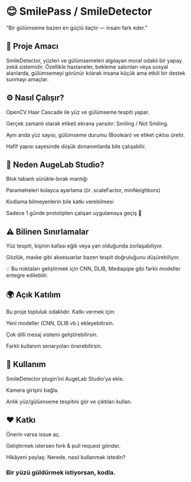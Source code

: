# 😊 SmilePass / SmileDetector

“Bir gülümseme bazen en güçlü ilaçtır — insanı fark eder.”

## 🎯 Proje Amacı

SmileDetector, yüzleri ve gülümsemeleri algılayan moral odaklı bir yapay zekâ sistemidir.
Özellikle hastaneler, bekleme salonları veya sosyal alanlarda, gülümsemeyi görünür kılarak insana küçük ama etkili bir destek sunmayı amaçlar.

## ⚙️ Nasıl Çalışır?

OpenCV Haar Cascade ile yüz ve gülümseme tespiti yapar.

Gerçek zamanlı olarak etiketi ekrana yansıtır: Smiling / Not Smiling.

Aynı anda yüz sayısı, gülümseme durumu (Boolean) ve etiket çıktısı üretir.

Hafif yapısı sayesinde düşük donanımlarda bile çalışabilir.

## 🧱 Neden AugeLab Studio?

Blok tabanlı sürükle-bırak mantığı

Parametreleri kolayca ayarlama (ör. scaleFactor, minNeighbors)

Kodlama bilmeyenlerin bile katkı verebilmesi

Sadece 1 günde prototipten çalışan uygulamaya geçiş 🚀

## ⚠️ Bilinen Sınırlamalar

Yüz tespiti, kişinin kafası eğik veya yan olduğunda zorlaşabiliyor.

Gözlük, maske gibi aksesuarlar bazen tespit doğruluğunu düşürebiliyor.

💡 Bu noktaları geliştirmek için CNN, DLIB, Mediapipe gibi farklı modeller entegre edilebilir.

## 🌍 Açık Katılım

Bu proje topluluk odaklıdır. Katkı vermek için:

Yeni modeller (CNN, DLIB vb.) ekleyebilirsin.

Çok dilli mesaj sistemi geliştirebilirsin.

Farklı kullanım senaryoları önerebilirsin.

## 🚀 Kullanım

SmileDetector plugin’ini AugeLab Studio’ya ekle.

Kamera girişini bağla.

Anlık yüz/gülümseme tespitini gör ve çıktıları kullan.

## ❤️ Katkı

Önerin varsa issue aç.

Geliştirmek istersen fork & pull request gönder.

Hikâyeni paylaş: Nerede, nasıl kullanmak istedin?

### Bir yüzü güldürmek istiyorsan, kodla.
